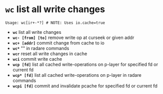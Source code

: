 <!-- TITLE: wc -->

#  **`wc`** list all write changes


```text
Usage: wc[ir+-*?] # NOTE: Uses io.cache=true
```


- **`wc`** list all write changes
- **`wc- [from] [to]`** remove write op at curseek or given addr
- **`wc+ [addr]`** commit change from cache to io
- **`wc*`** "" in radare commands
- **`wcr`** reset all write changes in cache
- **`wci`** commit write cache
- **`wcp [fd]`** list all cached write-operations on p-layer for specified fd or current fd
- **`wcp* [fd]`** list all cached write-operations on p-layer in radare commands
- **`wcpi [fd]`** commit and invalidate pcache for specified fd or current fd